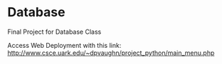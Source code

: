 # Database
Final Project for Database Class

Access Web Deployment with this link: http://www.csce.uark.edu/~dpvaughn/project_python/main_menu.php
